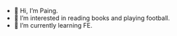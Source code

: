 - 👋 Hi, I’m Paing. 
- 👀 I’m interested in reading books and playing football.
- 🌱 I’m currently learning FE.

<!---
ptko-136/ptko-136 is a ✨ special ✨ repository because its `README.md` (this file) appears on your GitHub profile.
You can click the Preview link to take a look at your changes.
--->
